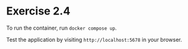 # Exercise 2.4

To run the container, run `docker compose up`.

Test the application by visiting `http://localhost:5678` in your browser.
